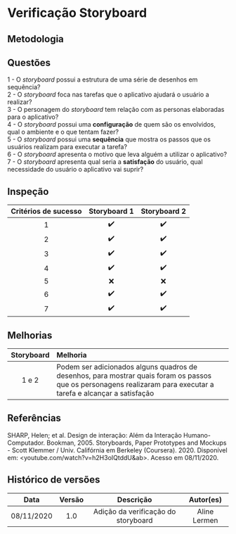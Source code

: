 # Verificação Storyboard

## Metodologia


## Questões
1 - O *storyboard* possui a estrutura de uma série de desenhos em sequência?  
2 - O *storyboard* foca nas tarefas que o aplicativo ajudará o usuário a realizar?  
3 - O personagem do *storyboard* tem relação com as personas elaboradas para o aplicativo?   
4 - O *storyboard* possui uma **configuração** de quem são os envolvidos, qual o ambiente e o que tentam fazer?  
5 - O *storyboard* possui uma **sequência** que mostra os passos que os usuários realizam para executar a tarefa?  
6 - O *storyboard* apresenta o motivo que leva alguém a utilizar o aplicativo?  
7 - O *storyboard* apresenta qual seria a **satisfação** do usuário, qual necessidade do usuário o aplicativo vai suprir?  

## Inspeção
| Critérios de sucesso | Storyboard 1 | Storyboard 2 |
| :------------------: | :----------: | :----------: |
| 1 |:heavy_check_mark:|:heavy_check_mark:|
| 2 |:heavy_check_mark:|:heavy_check_mark:|
| 3 |:heavy_check_mark:|:heavy_check_mark:|
| 4 |:heavy_check_mark:|:heavy_check_mark:|
| 5 |:x:|:x:|
| 6 |:heavy_check_mark:|:heavy_check_mark:|
| 7 |:heavy_check_mark:|:heavy_check_mark:|

## Melhorias
| Storyboard | Melhoria |
| :----: | :------ |
| 1 e 2 | Podem ser adicionados alguns quadros de desenhos, para mostrar quais foram os passos que os personagens realizaram para executar a tarefa e alcançar a satisfação  |


## Referências
SHARP, Helen; et al. Design de interação: Além da Interação Humano-Computador. Bookman, 2005.
Storyboards, Paper Prototypes and Mockups - Scott Klemmer / Univ. Califórnia em Berkeley (Coursera). 2020. Disponível em: <youtube.com/watch?v=h2H3oIQtddU&ab>. Acesso em 08/11/2020.


## Histórico de versões

|    Data    | Versão |           Descrição           |   Autor(es)    |
| :--------: | :----: | :---------------------------: | :------------: |
| 08/11/2020 |  1.0   |     Adição da verificação do storyboard      |  Aline Lermen  |